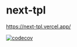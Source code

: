 # next-tpl

https://next-tpl.vercel.app/

[![codecov](https://codecov.io/gh/baronTommy/next-tpl/branch/main/graph/badge.svg?token=83IYB4YLGM)](https://codecov.io/gh/baronTommy/next-tpl)
